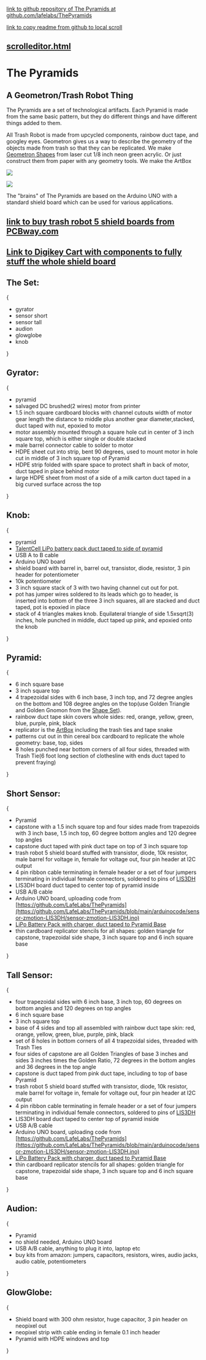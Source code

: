 [link to github repository of The Pyramids at github.com/lafelabs/ThePyramids](https://github.com/LafeLabs/ThePyramids/)

[link to copy readme from github to local scroll](copy.php?from=https://raw.githubusercontent.com/LafeLabs/ThePyramids/main/README.md&to=scrolls/thepyramids)

## [scrolleditor.html](scrolleditor.html)

# The Pyramids

## A Geometron/Trash Robot Thing

The Pyramids are a set of technological artifacts.  Each Pyramid is made from the same basic pattern, but they do different things and have different things added to them. 

All Trash Robot is made from upcycled components, rainbow duct tape, and googley eyes.  Geometron gives us a way to describe the geometry of the objects made from trash so that they can be replicated.  We make [Geometron Shapes](http://trashrobot.org/user.php?scroll=scrolls/shapes) from laser cut 1/8 inch neon green acrylic.  Or just construct them from paper with any geometry tools.  We make the ArtBox 

![](https://i.imgur.com/roIupX8.jpg)

![](https://i.imgur.com/coRYMPd.jpg)

The "brains" of The Pyramids are based on the Arduino UNO with a standard shield board which can be used for various applications. 

## [link to buy trash robot 5 shield boards from PCBway.com](https://www.pcbway.com/project/shareproject/Generic_Trash_Robot_UNO_Shield__V5.html)

## [Link to Digikey Cart with components to fully stuff the whole shield board](https://www.digikey.com/short/92z70jhr)

## The Set:

{

 - gyrator
 - sensor short
 - sensor tall
 - audion
 - glowglobe
 - knob

}

## Gyrator:

{

 - pyramid
 - salvaged DC brushed(2 wires) motor from printer
 - 1.5 inch square cardboard blocks with channel cutouts width of motor gear length the distance to middle plus another gear diameter,stacked, duct taped with nut, epoxied to motor
 - motor assembly mounted through a square hole cut in center of 3 inch square top, which is either single or double stacked
 - male barrel connector cable to solder to motor
 - HDPE sheet cut into strip, bent 90 degrees, used to mount motor in hole cut in middle of 3 inch square top of Pyramid
 - HDPE strip folded with spare space to protect shaft in back of motor, duct taped in place behind motor
 - large HDPE sheet from most of a side of a milk carton duct taped in a big curved surface across the top

}

## Knob:

{

 - pyramid
 - [TalentCell LiPo battery pack duct taped to side of pyramid](https://www.amazon.com/TalentCell-Rechargeable-3000mAh-Lithium-External/dp/B01M7Z9Z1N/)
 - USB A to B cable 
 - Arduino UNO board
 - shield board with barrel in, barrel out, transistor, diode, resistor, 3 pin header for potentiometer
 - 10k potentiometer
 - 3 inch square stack of 3 with two having channel cut out for pot. 
 - pot has jumper wires soldered to its leads which go to header, is inserted into bottom of the three 3 inch squares, all are stacked and duct taped, pot is epoxied in place
 - stack of 4 triangles makes knob. Equilateral triangle of side 1.5xsqrt(3) inches, hole punched in middle, duct taped up pink, and epoxied onto the knob 

}

## Pyramid:

{

 - 6 inch square base
 - 3 inch square top
 - 4 trapezoidal sides with 6 inch base, 3 inch top, and 72 degree angles on the bottom and 108 degree angles on the top(use Golden Triangle and Golden Gnomon from the [Shape Set](http://trashrobot.org/user.php?map=maps/shapes)).
 - rainbow duct tape skin covers whole sides: red, orange, yellow, green, blue, purple, pink, black
 - replicator is the [ArtBox](http://trashrobot.org/user.php?scroll=scrolls/box) including the trash ties and tape snake
 - patterns cut out in thin cereal box cardboard to replicate the whole geometry: base, top, sides
 - 8 holes punched near bottom corners of all four sides, threaded with Trash Tie(6 foot long section of clothesline with ends duct taped to prevent fraying)

}

## Short Sensor:

{

 - Pyramid
 - capstone with a 1.5 inch square top and four sides made from trapezoids with 3 inch base, 1.5 inch top, 60 degree bottom angles and 120 degree top angles
 - capstone duct taped with pink duct tape on top of 3 inch square top
 - trash robot 5 shield board stuffed with transistor, diode, 10k resistor, male barrel for voltage in, female for voltage out, four pin header at I2C output
 - 4 pin ribbon cable terminating in female header or a set of four jumpers terminating in individual female connectors, soldered to pins of [LIS3DH](https://www.adafruit.com/product/2809)
 - LIS3DH board duct taped to center top of pyramid inside
 - USB A/B cable
 - Arduino UNO board, uploading code from [https://github.com/LafeLabs/ThePyramids](https://github.com/LafeLabs/ThePyramids/blob/main/arduinocode/sensor-zmotion-LIS3DH/sensor-zmotion-LIS3DH.ino)
 - [LiPo Battery Pack with charger, duct taped to Pyramid Base](https://www.amazon.com/TalentCell-Rechargeable-3000mAh-Lithium-External/dp/B01M7Z9Z1N/)
 - thin cardboard replicator stencils for all shapes: golden triangle for capstone, trapezoidal side shape, 3 inch square top and 6 inch square base


}

## Tall Sensor:

{

 - four trapezoidal sides with 6 inch base, 3 inch top, 60 degrees on bottom angles and 120 degrees on top angles
 - 6 inch square base
 - 3 inch square top
 - base of 4 sides and top all assembled with rainbow duct tape skin:  red, orange, yellow, green, blue, purple, pink, black
 - set of 8 holes in bottom corners of all 4 trapezoidal sides, threaded with Trash Ties
 - four sides of capstone are all Golden Triangles of base 3 inches and sides 3 inches times the Golden  Ratio, 72 degrees in the bottom angles and 36 degrees in the top angle
 - capstone is duct taped from pink duct tape, including to top of base Pyramid
 - trash robot 5 shield board stuffed with transistor, diode, 10k resistor, male barrel for voltage in, female for voltage out, four pin header at I2C output
 - 4 pin ribbon cable terminating in female header or a set of four jumpers terminating in individual female connectors, soldered to pins of [LIS3DH](https://www.adafruit.com/product/2809)
 - LIS3DH board duct taped to center top of pyramid inside
 - USB A/B cable
 - Arduino UNO board, uploading code from [https://github.com/LafeLabs/ThePyramids](https://github.com/LafeLabs/ThePyramids/blob/main/arduinocode/sensor-zmotion-LIS3DH/sensor-zmotion-LIS3DH.ino)
 - [LiPo Battery Pack with charger, duct taped to Pyramid Base](https://www.amazon.com/TalentCell-Rechargeable-3000mAh-Lithium-External/dp/B01M7Z9Z1N/)
 - thin cardboard replicator stencils for all shapes: golden triangle for capstone, trapezoidal side shape, 3 inch square top and 6 inch square base
 
}


## Audion:

{

 - Pyramid
 - no shield needed, Arduino UNO board
 - USB A/B cable, anything to plug it into, laptop etc
 - buy kits from amazon: jumpers, capacitors, resistors, wires, audio jacks, audio cable, potentiometers

}

## GlowGlobe:

{

 - Shield board with 300 ohm resistor, huge capacitor, 3 pin header on neopixel out
 - neopixel strip with cable ending in female 0.1 inch header
 - Pyramid with HDPE windows and top

}


